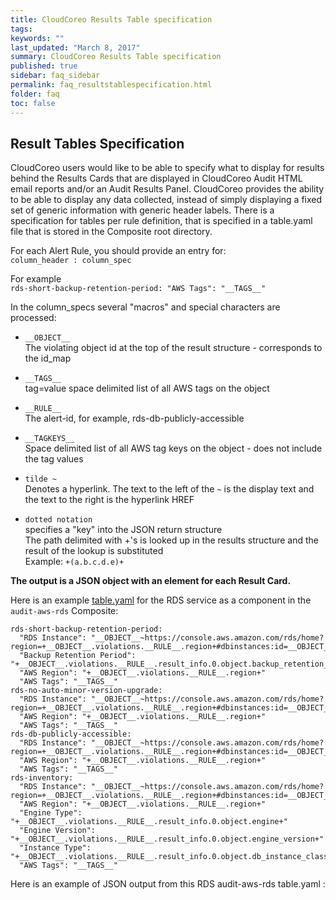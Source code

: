 ```yaml
---
title: CloudCoreo Results Table specification
tags:
keywords: ""
last_updated: "March 8, 2017"
summary: CloudCoreo Results Table specification
published: true
sidebar: faq_sidebar
permalink: faq_resultstablespecification.html
folder: faq
toc: false
---
```


## Result Tables Specification

CloudCoreo users would like to be able to specify what to display for results behind the Results Cards that are displayed in CloudCoreo Audit HTML email reports and/or an Audit Results Panel. CloudCoreo provides the ability to be able to display any data collected, instead of simply displaying a fixed set of generic information with generic header labels. There is a specification for tables per rule definition, that is specified in a table.yaml file that is stored in the Composite root directory. 

For each Alert Rule, you should provide an entry for:  
  `column_header : column_spec`

For example  
  `rds-short-backup-retention-period: "AWS Tags": "__TAGS__"`


In the column_specs several "macros" and special characters are processed:  

* `__OBJECT__`  
    The violating object id at the top of the result structure - corresponds to the id_map  


* `__TAGS__`  
    tag=value space delimited list of all AWS tags on the object  


* `__RULE__`  
    The alert-id, for example, rds-db-publicly-accessible  


* `__TAGKEYS__`  
    Space delimited list of all AWS tag keys on the object - does not include the tag values  


* `tilde ~`  
    Denotes a hyperlink. The text to the left of the `~` is the display text and the text to the right is the hyperlink HREF  


* `dotted notation`  
    specifies a "key" into the JSON return structure  
    The path delimited with +'s is looked up in the results structure and the result of the lookup is substituted  
    Example: `+(a.b.c.d.e)+`  
  
  

**The output is a JSON object with an element for each Result Card.**  
  
  

Here is an example [table.yaml](https://github.com/CloudCoreo/audit-aws-rds/blob/master/table.yaml) for the RDS service as a component in the `audit-aws-rds` Composite:  

~~~  
rds-short-backup-retention-period:
  "RDS Instance": "__OBJECT__~https://console.aws.amazon.com/rds/home?region=+__OBJECT__.violations.__RULE__.region+#dbinstances:id=__OBJECT__;sf=all"
  "Backup Retention Period": "+__OBJECT__.violations.__RULE__.result_info.0.object.backup_retention_period+"
  "AWS Region": "+__OBJECT__.violations.__RULE__.region+"
  "AWS Tags": "__TAGS__"
rds-no-auto-minor-version-upgrade:
  "RDS Instance": "__OBJECT__~https://console.aws.amazon.com/rds/home?region=+__OBJECT__.violations.__RULE__.region+#dbinstances:id=__OBJECT__;sf=all"
  "AWS Region": "+__OBJECT__.violations.__RULE__.region+"
  "AWS Tags": "__TAGS__"
rds-db-publicly-accessible:
  "RDS Instance": "__OBJECT__~https://console.aws.amazon.com/rds/home?region=+__OBJECT__.violations.__RULE__.region+#dbinstances:id=__OBJECT__;sf=all"
  "AWS Region": "+__OBJECT__.violations.__RULE__.region+"
  "AWS Tags": "__TAGS__"
rds-inventory:
  "RDS Instance": "__OBJECT__~https://console.aws.amazon.com/rds/home?region=+__OBJECT__.violations.__RULE__.region+#dbinstances:id=__OBJECT__;sf=all"
  "AWS Region": "+__OBJECT__.violations.__RULE__.region+"
  "Engine Type": "+__OBJECT__.violations.__RULE__.result_info.0.object.engine+"
  "Engine Version": "+__OBJECT__.violations.__RULE__.result_info.0.object.engine_version+"
  "Instance Type": "+__OBJECT__.violations.__RULE__.result_info.0.object.db_instance_class+"
  "AWS Tags": "__TAGS__"  
~~~  

Here is an example of JSON output from this RDS audit-aws-rds table.yaml :  






